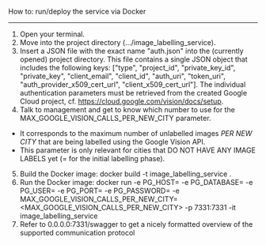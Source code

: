 How to: run/deploy the service via Docker
_________________________________________

1. Open your terminal.
2. Move into the project directory (.../image_labelling_service).
3. Insert a JSON file with the exact name "auth.json" into the (currently opened) project directory.
    This file contains a single JSON object that includes the following keys:
    ["type", "project_id", "private_key_id", 
    "private_key", "client_email", 
    "client_id", "auth_uri", "token_uri", 
    "auth_provider_x509_cert_url", "client_x509_cert_url"]. 
    The individual authentication parameters must be retrieved from the created Google Cloud project, cf. https://cloud.google.com/vision/docs/setup.
4. Talk to management and get to know which number to use for the MAX_GOOGLE_VISION_CALLS_PER_NEW_CITY parameter.
- It corresponds to the maximum number of unlabelled images *PER NEW CITY* that are being labelled using the Google Vision API. 
- This parameter is only relevant for cities that DO NOT HAVE ANY IMAGE LABELS yet (= for the initial labelling phase).
5. Build the Docker image: docker build -t image_labelling_service .
6. Run the Docker image:
docker run  -e PG_HOST=<HOST>
            -e PG_DATABASE=<DATABASE>
            -e PG_USER=<USER>
            -e PG_PORT=<PORT>
            -e PG_PASSWORD=<PASSWORD>
            -e MAX_GOOGLE_VISION_CALLS_PER_NEW_CITY=<MAX_GOOGLE_VISION_CALLS_PER_NEW_CITY>
            -p 7331:7331
            -it image_labelling_service
7. Refer to 0.0.0.0:7331/swagger to get a nicely formatted overview of the supported communication protocol
